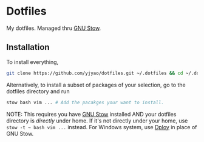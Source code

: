 # Dotfiles

My dotfiles. Managed thru [GNU Stow][stow].

## Installation

To install everything,

```bash
git clone https://github.com/yjyao/dotfiles.git ~/.dotfiles && cd ~/.dotfiles && ./install
```

Alternatively,
to install a subset of packages of your selection,
go to the dotfiles directory and run

```bash
stow bash vim ... # Add the pacakges your want to install.
```

NOTE:
This requires you have [GNU Stow][stow] installed
AND your dotfiles directory is *directly* under home.
If it's not directly under your home,
use `stow -t ~ bash vim ...` instead.
For Windows system,
use [Dploy][dploy] in place of GNU Stow.

[dploy]: https://github.com/arecarn/dploy/
[stow]: https://www.gnu.org/software/stow/
